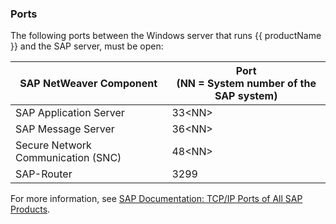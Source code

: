 
### Ports

The following ports between the Windows server that runs {{ productName }} and the SAP server, must be open:

| SAP NetWeaver Component | Port<br> (NN = System number of the SAP system) |
| ------------- |----------|
| SAP Application Server | 33\<NN> |
| SAP Message Server | 36\<NN> |
| Secure Network Communication (SNC)| 48\<NN\> |
| SAP-Router | 3299 |

For more information, see [SAP Documentation: TCP/IP Ports of All SAP Products](https://help.sap.com/viewer/ports).
